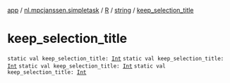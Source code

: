 [app](../../../index.md) / [nl.mpcjanssen.simpletask](../../index.md) / [R](../index.md) / [string](index.md) / [keep_selection_title](.)

# keep_selection_title

`static val keep_selection_title: `[`Int`](https://kotlinlang.org/api/latest/jvm/stdlib/kotlin/-int/index.html)
`static val keep_selection_title: `[`Int`](https://kotlinlang.org/api/latest/jvm/stdlib/kotlin/-int/index.html)
`static val keep_selection_title: `[`Int`](https://kotlinlang.org/api/latest/jvm/stdlib/kotlin/-int/index.html)
`static val keep_selection_title: `[`Int`](https://kotlinlang.org/api/latest/jvm/stdlib/kotlin/-int/index.html)